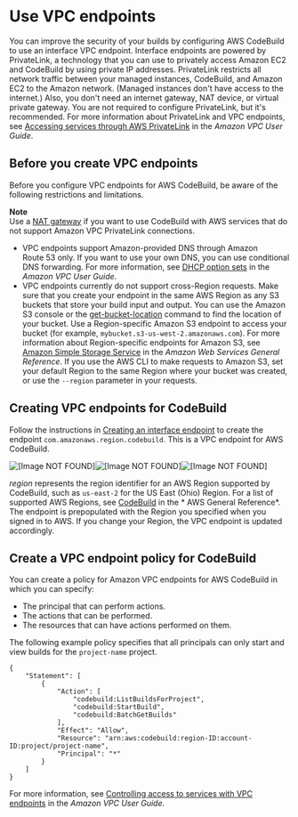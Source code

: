 # Use VPC endpoints<a name="use-vpc-endpoints-with-codebuild"></a>

You can improve the security of your builds by configuring AWS CodeBuild to use an interface VPC endpoint\. Interface endpoints are powered by PrivateLink, a technology that you can use to privately access Amazon EC2 and CodeBuild by using private IP addresses\. PrivateLink restricts all network traffic between your managed instances, CodeBuild, and Amazon EC2 to the Amazon network\. \(Managed instances don't have access to the internet\.\) Also, you don't need an internet gateway, NAT device, or virtual private gateway\. You are not required to configure PrivateLink, but it's recommended\. For more information about PrivateLink and VPC endpoints, see [Accessing services through AWS PrivateLink](https://docs.aws.amazon.com/vpc/latest/userguide/how-it-works.html#what-is-privatelink) in the *Amazon VPC User Guide*\.

## Before you create VPC endpoints<a name="vpc-endpoints-before-you-begin"></a>

 Before you configure VPC endpoints for AWS CodeBuild, be aware of the following restrictions and limitations\. 

**Note**  
 Use a [NAT gateway](https://docs.aws.amazon.com/vpc/latest/userguide/VPC_NAT_Instance.html) if you want to use CodeBuild with AWS services that do not support Amazon VPC PrivateLink connections\. 
+  VPC endpoints support Amazon\-provided DNS through Amazon Route 53 only\. If you want to use your own DNS, you can use conditional DNS forwarding\. For more information, see [DHCP option sets](https://docs.aws.amazon.com/vpc/latest/userguide/VPC_DHCP_Options.html) in the *Amazon VPC User Guide*\. 
+  VPC endpoints currently do not support cross\-Region requests\. Make sure that you create your endpoint in the same AWS Region as any S3 buckets that store your build input and output\. You can use the Amazon S3 console or the [get\-bucket\-location](https://docs.aws.amazon.com/cli/latest/reference/s3api/get-bucket-location.html) command to find the location of your bucket\. Use a Region\-specific Amazon S3 endpoint to access your bucket \(for example, `mybucket.s3-us-west-2.amazonaws.com`\)\. For more information about Region\-specific endpoints for Amazon S3, see [Amazon Simple Storage Service](https://docs.aws.amazon.com/general/latest/gr/rande.html#s3_region) in the *Amazon Web Services General Reference*\. If you use the AWS CLI to make requests to Amazon S3, set your default Region to the same Region where your bucket was created, or use the `--region` parameter in your requests\.

## Creating VPC endpoints for CodeBuild<a name="creating-vpc-endpoints"></a>

Follow the instructions in [Creating an interface endpoint](https://docs.aws.amazon.com/vpc/latest/userguide/vpce-interface.html#create-interface-endpoint) to create the endpoint `com.amazonaws.region.codebuild`\. This is a VPC endpoint for AWS CodeBuild\. 

![\[Image NOT FOUND\]](http://docs.aws.amazon.com/codebuild/latest/userguide/images/vpc-endpoint.png)![\[Image NOT FOUND\]](http://docs.aws.amazon.com/codebuild/latest/userguide/)![\[Image NOT FOUND\]](http://docs.aws.amazon.com/codebuild/latest/userguide/)

 *region* represents the region identifier for an AWS Region supported by CodeBuild, such as `us-east-2` for the US East \(Ohio\) Region\. For a list of supported AWS Regions, see [CodeBuild](https://docs.aws.amazon.com/general/latest/gr/rande.html#codebuild_region) in the * AWS General Reference*\. The endpoint is prepopulated with the Region you specified when you signed in to AWS\. If you change your Region, the VPC endpoint is updated accordingly\. 

## Create a VPC endpoint policy for CodeBuild<a name="creating-vpc-endpoint-policy"></a>

 You can create a policy for Amazon VPC endpoints for AWS CodeBuild in which you can specify:
+ The principal that can perform actions\.
+ The actions that can be performed\.
+ The resources that can have actions performed on them\. 

The following example policy specifies that all principals can only start and view builds for the `project-name` project\. 

```
{
    "Statement": [
        {
            "Action": [
                "codebuild:ListBuildsForProject",
                "codebuild:StartBuild",
                "codebuild:BatchGetBuilds"
            ],
            "Effect": "Allow",
            "Resource": "arn:aws:codebuild:region-ID:account-ID:project/project-name",
            "Principal": "*"
        }
    ]
}
```

 For more information, see [Controlling access to services with VPC endpoints](https://docs.aws.amazon.com/vpc/latest/userguide/vpc-endpoints-access.html) in the *Amazon VPC User Guide*\. 